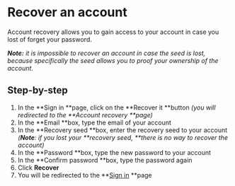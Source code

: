 
# Recover an account

Account recovery allows you to gain access to your account in case you lost of forget your password. 

_**Note:** it is impossible to recover an account in case the seed is lost, because specifically the seed allows you to proof your ownership of the account._


## Step-by-step



1.  In the **Sign in **page, click on the **Recover it **button _(you will redirected to the **Account recovery **page)_
1.  In the **Email **box, type the email of your account
1.  In the **Recovery seed **box, enter the recovery seed to your account _(**Note**: if you lost your **recovery seed, **there is no way to recover the account)_
1.  In the **Password **box, type the new password to your account
1.  In the **Confirm password **box, type the password again
1.  Click **Recover**
1.  You will be redirected to the **[Sign in](../user-account/sign-in-out.md) **page